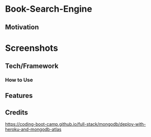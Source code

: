 # Book-Search-Engine


## Motivation



# Screenshots



## Tech/Framework


### How to Use


## Features







## Credits

https://coding-boot-camp.github.io/full-stack/mongodb/deploy-with-heroku-and-mongodb-atlas